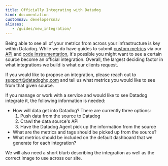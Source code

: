 ```yaml
---
title: Officially Integrating with Datadog
kind: documentation
customnav: developersnav
aliases:
   - /guides/new_integration/
---
```

Being able to see all of your metrics from across your infrastructure is key within Datadog. While we do have guides to submit [custom metrics][1] via our [API][2] and [code instrumentation][3], it's possible you might want to see a certain source become an official integration. Overall, the largest deciding factor in what integrations we build is what our clients request.

If you would like to propose an integration, please reach out to support@datadoghq.com and tell us what metrics you would like to see from that given source.

If you manage or work with a service and would like to see Datadog integrate it, the following information is needed:

  * How will data get into Datadog? There are currently three options:
    1. Push data from the source to Datadog
    2. Crawl the data source's API
    3. Have the Datadog Agent pick up the information from the source
  * What are the metrics and tags should be picked up from the source?
  * What metrics should be included on the default dashboard that we generate for each integration?

We will also need a short blurb describing the integration as well as the correct image to use across our site.

   [1]: http://docs.datadoghq.com/guides/metrics/
   [2]: http://docs.datadoghq.com/api/
   [3]: http://docs.datadoghq.com/libraries/


